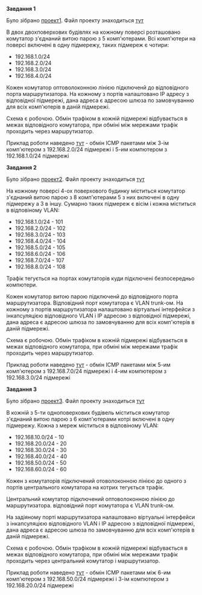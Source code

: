 **Завдання 1**

Було зібрано [проект1](screenshots/001.JPG). Файл проекту знаходиться [тут](1.pkt)

В двох двохповерхових будівлях на кожному поверсі розташовано комутатор з'єднаний витою парою з 5 комп'ютерами. Всі комп'ютери на поверсі включені в одну підмережу, таких підмереж є чотири:
- 192.168.1.0/24
- 192.168.2.0/24
- 192.168.3.0/24
- 192.168.4.0/24

Кожен комутатор оптоволоконною лінією підключенй до відповідного порта маршрутизатора. На кожному з портів налаштовано IP адресу з відповідної підмережі, дана адреса є адресою шлюза по замовчуванню для всіх комп'ютерів в даній підмережі.

Схема є робочою. Обмін трафіком в кожній підмережі відбувається в межах відповідного комутатора, при обміні між мережами трафік проходить через маршрутизатор.

Приклад роботи наведено [тут](screenshots/002.JPG) - обмін ICMP пакетами між 3-ім комп'ютером з 192.168.2.0/24 підмережі і 5-им компютером з 192.168.1.0/24 підмережі
 

**Завдання 2**

Було зібрано [проект2](screenshots/003.jpg). Файл проекту знаходиться [тут](2.pkt)

На кожному поверсі 4-ох поверхового будинку міститься комутатор з'єднаний витою парою з 8 комп'ютерами 5 з них включені в одну підмережу а 3 в іншу. Сумарно таких підмереж є вісім і кожна міститься в відповіному VLAN:
- 192.168.1.0/24 - 101
- 192.168.2.0/24 - 102
- 192.168.3.0/24 - 103
- 192.168.4.0/24 - 104
- 192.168.5.0/24 - 105
- 192.168.6.0/24 - 106
- 192.168.7.0/24 - 107
- 192.168.8.0/24 - 108

Трафік тегується на портах комутаторів куди підключені безпосередньо компютери.

Кожен комутатор витою парою підключенй до відповідного порта маршрутизатора. Відповідний порт комутатора є VLAN trunk-ом. На кожному з портів маршрутизатора налаштовано віртуальні інтерфейси з інкапсуляцією відповідного VLAN і IP адресою з відповідної підмережі, дана адреса є адресою шлюза по замовчуванню для всіх комп'ютерів в даній підмережі.

Схема є робочою. Обмін трафіком в кожній підмережі відбувається в межах відповідного комутатора, при обміні між мережами трафік проходить через маршрутизатор.

Приклад роботи наведено [тут](screenshots/004.jpg) - обмін ICMP пакетами між 5-им комп'ютером з 192.168.7.0/24 підмережі і 4-им компютером з 192.168.3.0/24 підмережі


**Завдання 3**

Було зібрано [проект3](screenshots/005.JPG). Файл проекту знаходиться [тут](3.pkt)

В кожній з 5-ти одноповерхових будівель міститься комутатор з'єднаний витою парою з 6 комп'ютерами котрі включені в одну підмережу. Кожна з мереж міститься в відповіному VLAN:
- 192.168.10.0/24 - 10
- 192.168.20.0/24 - 20
- 192.168.30.0/24 - 30
- 192.168.40.0/24 - 40
- 192.168.50.0/24 - 50
- 192.168.60.0/24 - 60

Кожен з комутаторів підключений отоволоконною лінією до одного з портів центрального комутатора на котрих тегується трафік.

Центральний комутатор підключений оптоволоконною лінією до маршрутизатора. відповідний порт комутатора є VLAN trunk-ом.

На задіяному порті маршрутизатора налаштовано віртуальні інтерфейси з інкапсуляцією відповідного VLAN і IP адресою з відповідної підмережі, дана адреса є адресою шлюза по замовчуванню для всіх комп'ютерів в даній підмережі.

Схема є робочою. Обмін трафіком в кожній підмережі відбувається в межах відповідного комутатора, при обміні між мережами трафік проходить через центральний комутатор і маршрутизатор.

Приклад роботи наведено [тут](screenshots/006.JPG) - обмін ICMP пакетами між 6-им комп'ютером з 192.168.50.0/24 підмережі і 3-ім компютером з 192.168.20.0/24 підмережі
